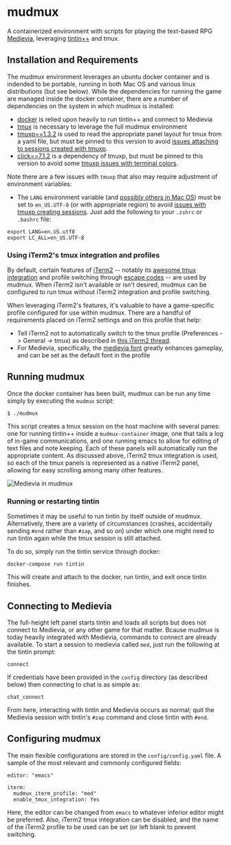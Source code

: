 # mudmux
A containerized environment with scripts for playing the text-based RPG [Medievia](http://www.medievia.com/), leveraging [tintin++](https://sourceforge.net/projects/tintin/) and tmux.

## Installation and Requirements

The mudmux environment leverages an ubuntu docker container and is indended to be portable, running in both Mac OS and various linux distributions (but see below). While the dependencies for running the game are managed inside the docker container, there are a number of dependencies on the system in which mudmux is installed:

* [docker](https://www.docker.com/) is relied upon heavily to run tintin++ and connect to Medievia
* [tmux](https://en.wikipedia.org/wiki/Tmux) is necessary to leverage the full mudmux environment
* [tmuxp==1.3.2](https://github.com/tmux-python/tmuxp) is used to read the appropriate panel layout for tmux from a yaml file, but must be pinned to this version to avoid [issues attaching to sessions created with tmuxp](https://github.com/tmux-python/tmuxp/issues/364).
* [click==7.1.2](https://pypi.org/project/click/) is a dependency of tmuxp, but must be pinned to this version to avoid some [tmuxp issues with terminal colors](https://github.com/tmux-python/tmuxp/issues/649).

Note there are a few issues with `tmuxp` that also may require adjustment of environment variables:

* The `LANG` environment variable (and [possibly others in Mac OS](https://stackoverflow.com/questions/7165108/in-os-x-lion-lang-is-not-set-to-utf-8-how-to-fix-it)) must be set to `en_US.UTF-8` (or with appropriate region) to avoid [issues with tmuxp creating sessions](https://github.com/tmux-python/libtmux/issues/265). Just add the following to your `.zshrc` or `.bashrc` file:

```
export LANG=en.US.utf8
export LC_ALL=en_US.UTF-8
```

### Using iTerm2's tmux integration and profiles

By default, certain features of [iTerm2](https://iterm2.com) -- notably its [awesome tmux integration](https://iterm2.com/documentation-tmux-integration.html) and profile switching through [escape codes](https://iterm2.com/documentation-escape-codes.html) -- are used by mudmux. When iTerm2 isn't available or isn't desired, mudmux can be configured to run tmux without iTerm2 integration and profile switching.

When leveraging iTerm2's features, it's valuable to have a game-specific profile configured for use within mudmux. There are a handful of requirements placed on iTerm2 settings and on this profile that help:

* Tell iTerm2 not to automatically switch to the tmux profile (Preferences -> General -> tmux) as described in [this iTerm2 thread](https://gitlab.com/gnachman/iterm2/-/issues/4543#note_326526076).
* For Medievia, specifically, the [medievia font](http://www.medievia.com/fonts.html) greatly enhances gameplay, and can be set as the default font in the profile

## Running mudmux

Once the docker container has been built, mudmux can be run any time simply by executing the `mudmux` script:

```
$ ./mudmux
```

This script creates a tmux session on the host machine with several panes: one for running tintin++ inside a `mudmux-container` image, one that tails a log of in-game communications, and one running emacs to allow for editing of text files and note keeping. Each of these panels will automatically run the appropriate content. As discussed above, iTerm2 tmux integration is used, so each of the tmux panels is represented as a native iTerm2 panel, allowing for easy scrolling among many other features.

![Medievia in mudmux](data/medievia_in_mudmux.png)

### Running or restarting tintin

Sometimes it may be useful to run tintin by itself outside of mudmux. Alternatively, there are a variety of circumstances (crashes, accidentally sending `#end` rather than `#zap`, and so on)  under which one might need to run tintin again while the tmux session is still attached.

To do so, simply run the tintin service through docker:

```
docker-compose run tintin
```

This will create and attach to the docker, run tintin, and exit once tintin finishes.

## Connecting to Medievia

The full-height left panel starts tintin and loads all scripts but does not connect to Medievia, or any other game for that matter. Bcause mudmux is today heavily integrated with Medievia, commands to connect are already available. To start a session to medievia called `med`, just run the following at the tintin prompt:

```
connect
```

If credentials have been provided in the `config` directory (as described below) then connecting to chat is as simple as:

```
chat_connect
```

From here, interacting with tintin and Medievia occurs as normal; quit the Medievia session with tintin's `#zap` command and close tintin with `#end`.

## Configuring mudmux

The main flexible configurations are stored in the `config/config.yaml` file. A sample of the most relevant and commonly configured fields:

```
editor: "emacs"

iterm:
  mudmux_iterm_profile: "med"
  enable_tmux_integration: Yes
```

Here, the editor can be changed from `emacs` to whatever inferior editor might be preferred. Also, iTerm2 tmux integration can be disabled, and the name of the iTerm2 profile to be used can be set (or left blank to prevent switching.